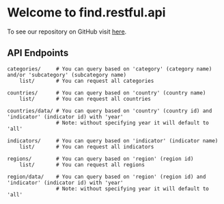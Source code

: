 # Welcome to find.restful.api

To see our repository on GitHub visit [here](https://github.com/USStateDept/find.restful.api).

## API Endpoints

    categories/     # You can query based on 'category' (category name) and/or 'subcategory' (subcategory name)
        list/       # You can request all categories
    
    countries/      # You can query based on 'country' (country name)
        list/       # You can request all countries
    
    countries/data/ # You can query based on 'country' (country id) and 'indicator' (indicator id) with 'year'
                    # Note: without specifying year it will default to 'all'
    
    indicators/     # You can query based on 'indicator' (indicator name)
        list/       # You can request all indicators
    
    regions/        # You can query based on 'region' (region id)
        list/       # You can request all regions
    
    region/data/    # You can query based on 'region' (region id) and 'indicator' (indicator id) with 'year'
                    # Note: without specifying year it will default to 'all'